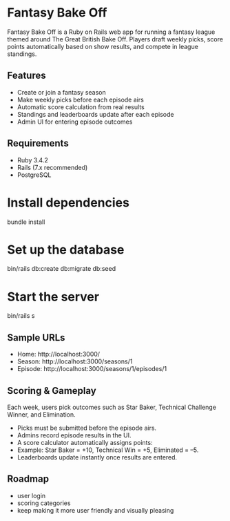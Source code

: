 # Fantasy Bake Off

Fantasy Bake Off is a Ruby on Rails web app for running a fantasy league themed around The Great British Bake Off.
Players draft weekly picks, score points automatically based on show results, and compete in league standings.

## Features
- Create or join a fantasy season
- Make weekly picks before each episode airs
- Automatic score calculation from real results
- Standings and leaderboards update after each episode
- Admin UI for entering episode outcomes

## Requirements

- Ruby 3.4.2
- Rails (7.x recommended)
- PostgreSQL

# Install dependencies
bundle install

# Set up the database
bin/rails db:create db:migrate db:seed

# Start the server
bin/rails s

## Sample URLs

- Home: http://localhost:3000/
- Season: http://localhost:3000/seasons/1
- Episode: http://localhost:3000/seasons/1/episodes/1

## Scoring & Gameplay

Each week, users pick outcomes such as Star Baker, Technical Challenge Winner, and Elimination.
- Picks must be submitted before the episode airs.
- Admins record episode results in the UI.
- A score calculator automatically assigns points:
- Example: Star Baker = +10, Technical Win = +5, Eliminated = –5.
- Leaderboards update instantly once results are entered.

## Roadmap
- user login
- scoring categories
- keep making it more user friendly and visually pleasing